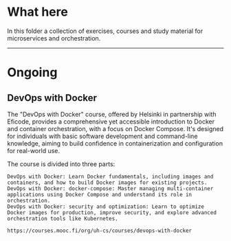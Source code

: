 # What here

In this folder a collection of exercises, courses and study material for microservices and orchestration.

---

# Ongoing

## DevOps with Docker

The "DevOps with Docker" course, offered by Helsinki in partnership with Eficode, provides a comprehensive yet accessible introduction to Docker and container orchestration, with a focus on Docker Compose. It's designed for individuals with basic software development and command-line knowledge, aiming to build confidence in containerization and configuration for real-world use.

The course is divided into three parts:

    DevOps with Docker: Learn Docker fundamentals, including images and containers, and how to build Docker images for existing projects.
    DevOps with Docker: docker-compose: Master managing multi-container applications using Docker Compose and understand its role in orchestration.
    DevOps with Docker: security and optimization: Learn to optimize Docker images for production, improve security, and explore advanced orchestration tools like Kubernetes.

```
https://courses.mooc.fi/org/uh-cs/courses/devops-with-docker
```
